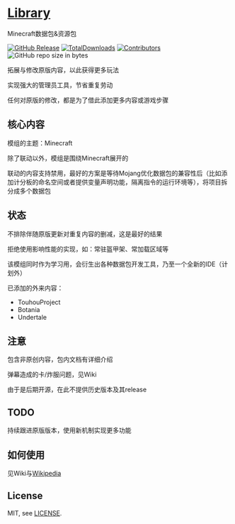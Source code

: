 # [Library](https://github.com/BlueWhaleMain/Library)

Minecraft数据包&资源包

[![GitHub Release](https://img.shields.io/github/release/BlueWhaleMain/Library?color=brightgreen)](https://github.com/BlueWhaleMain/Library/releases)
[![TotalDownloads](https://img.shields.io/github/downloads/BlueWhaleMain/Library/total.svg)](https://github.com/BlueWhaleMain/Library/releases)
[![Contributors](https://img.shields.io/github/contributors/BlueWhaleMain/Library.svg)](https://github.com/BlueWhaleMain/Library/graphs/contributors)
![GitHub repo size in bytes](https://img.shields.io/github/repo-size/BlueWhaleMain/Library.svg)

拓展与修改原版内容，以此获得更多玩法

实现强大的管理员工具，节省重复劳动

任何对原版的修改，都是为了借此添加更多内容或游戏步骤

## 核心内容

模组的主题：Minecraft

除了联动以外，模组是围绕Minecraft展开的

联动的内容支持禁用，最好的方案是等待Mojang优化数据包的兼容性后（比如添加计分板的命名空间或者提供变量声明功能，隔离指令的运行环境等），将项目拆分成多个数据包

## 状态

不排除伴随原版更新对重复内容的删减，这是最好的结果

拒绝使用影响性能的实现，如：常驻盔甲架、常加载区域等

该模组同时作为学习用，会衍生出各种数据包开发工具，乃至一个全新的IDE（计划外）

已添加的外来内容：

- TouhouProject
- Botania
- Undertale

## 注意

包含非原创内容，包内文档有详细介绍

弹幕造成的卡/炸服问题，见Wiki

由于是后期开源，在此不提供历史版本及其release

## TODO

持续跟进原版版本，使用新机制实现更多功能

## 如何使用

见Wiki与[Wikipedia](https://minecraft-zh.gamepedia.com/%E6%95%99%E7%A8%8B/%E5%AE%89%E8%A3%85%E6%95%B0%E6%8D%AE%E5%8C%85)

## License

MIT, see [LICENSE](https://github.com/BlueWhaleMain/Library/blob/master/LICENSE).

